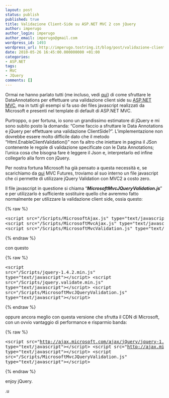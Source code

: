 ```yaml
---
layout: post
status: publish
published: true
title: Validazione Client-Side su ASP.NET MVC 2 con jQuery
author: imperugo
author_login: imperugo
author_email: imperugo@gmail.com
wordpress_id: 1493
wordpress_url: http://imperugo.tostring.it/blog/post/validazione-client-side-su-aspnet-mvc-2-con-jquery/
date: 2010-05-26 16:45:00.000000000 +01:00
categories:
- ASP.NET
tags:
- MVC
- JQuery
comments: []
---
```

<p>Ormai ne hanno parlato tutti (me incluso, vedi <a title="ASP.NET MVC 2: Powerful data form" href="http://www.microsoft.com/italy/beit/Msdn.aspx?video=330bfe9b-6e28-479d-9ed3-1cbeeade5915#1" rel="nofollow" target="_blank">qui</a>) di come sfruttare le DataAnnotations per effettuare una validazione client side su <a title="ASP.NET MVC Archive" href="http://www.imperugo.tostring.it/tags/archive/mvc" target="_blank">ASP.NET MVC</a>, ma in tutti gli esempi si fa uso dei files javascript realizzati da Microsoft e presenti nel template di default di ASP.NET MVC.</p>  <p>Purtroppo, o per fortuna, io sono un grandissimo estimatore di jQuery e mi sono subito posto la domanda: “Come faccio a sfruttare le Data Annotations e jQuery per effettuare una validazione ClientSide?”. L’implementazione non dovrebbe essere molto difficile dato che il metodo “Html.EnableClientValidation()” non fa altro che iniettare in pagina il JSon contenente le regole di validazione specificate con le Data Annotations; l’unica cosa che bisogna fare è leggere il Json e, interpretarlo ed infine collegarlo alla form con jQuery.</p>  <p>Per nostra fortuna Microsoft ha già pensato a questa necessità e, se scarichiamo da <a href="http://aspnet.codeplex.com/releases/view/41742">qui</a> MVC Futures, troviamo al suo interno un file javascript che ci permette di utilizzare jQuery Validation con MVC2 a costo zero.</p>  <p>Il file javascript in questione si chiama “<em><strong>MicrosoftMvcJQueryValidation.js</strong></em>” e per utilizzarlo è sufficiente sostituire quello che avremmo fatto normalmente per utilizzare la validazione client side, ossia questo:</p>  {% raw %}<pre class="brush: xml;">&lt;script src=&quot;/Scripts/MicrosoftAjax.js&quot; type=&quot;text/javascript&quot;&gt;&lt;/script&gt; 
&lt;script src=&quot;/Scripts/MicrosoftMvcAjax.js&quot; type=&quot;text/javascript&quot;&gt;&lt;/script&gt; 
&lt;script src=&quot;/Scripts/MicrosoftMvcValidation.js&quot; type=&quot;text/javascript&quot;&gt;&lt;/script&gt;</pre>{% endraw %}

<p>con questo</p>

{% raw %}<pre class="brush: xml;">&lt;script src=&quot;/Scripts/jquery-1.4.2.min.js&quot; type=&quot;text/javascript&quot;&gt;&lt;/script&gt;
&lt;script src=&quot;/Scripts/jquery.validate.min.js&quot; type=&quot;text/javascript&quot;&gt;&lt;/script&gt;
&lt;script src=&quot;/Scripts/MicrosoftMvcJQueryValidation.js&quot; type=&quot;text/javascript&quot;&gt;&lt;/script&gt;</pre>{% endraw %}

<p>oppure ancora meglio con questa versione che sfrutta il CDN di Microsoft, con un ovvio vantaggio di performance e risparmio banda:</p>

{% raw %}<pre class="brush: xml;">&lt;script src=&quot;http://ajax.microsoft.com/ajax/jQuery/jquery-1.4.2.min.js&quot; type=&quot;text/javascript&quot;&gt;&lt;/script&gt;
&lt;script src=&quot;http://ajax.microsoft.com/ajax/jquery.validate/1.7/jquery.validate.min.js&quot; type=&quot;text/javascript&quot;&gt;&lt;/script&gt;
&lt;script src=&quot;/Scripts/MicrosoftMvcJQueryValidation.js&quot; type=&quot;text/javascript&quot;&gt;&lt;/script&gt;</pre>{% endraw %}

<p>enjoy jQuery.</p>

<p>.u</p>
